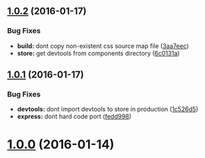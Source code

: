 <a name="1.0.2"></a>
## [1.0.2](https://github.com/colinmeinke/universal-js/compare/v1.0.1...v1.0.2) (2016-01-17)


### Bug Fixes

* **build:** dont copy non-existent css source map file ([3aa7eec](https://github.com/colinmeinke/universal-js/commit/3aa7eec))
* **store:** get devtools from components directory ([6c0131a](https://github.com/colinmeinke/universal-js/commit/6c0131a))



<a name="1.0.1"></a>
## [1.0.1](https://github.com/colinmeinke/universal-js/compare/v1.0.0...v1.0.1) (2016-01-17)


### Bug Fixes

* **devtools:** dont import devtools to store in production ([1c526d5](https://github.com/colinmeinke/universal-js/commit/1c526d5))
* **express:** dont hard code port ([fedd998](https://github.com/colinmeinke/universal-js/commit/fedd998))



<a name="1.0.0"></a>
# [1.0.0](https://github.com/colinmeinke/universal-js/compare/v1.0.0...v1.0.0) (2016-01-14)
